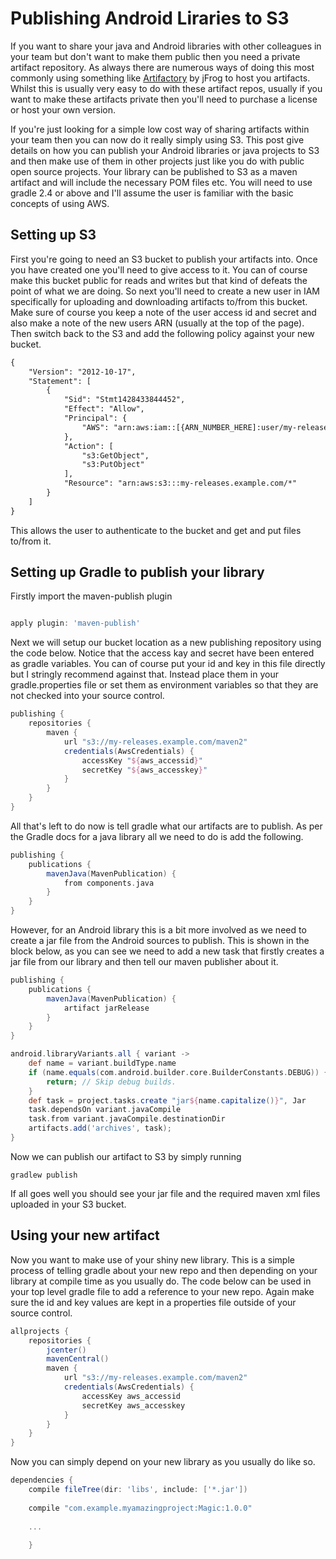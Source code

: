 # Publishing Android Liraries to S3

If you want to share your java and Android libraries with other colleagues in your team but don't want to make them public then you need a private artifact repository. As always there are numerous ways of doing this most commonly using something like [Artifactory](https://www.jfrog.com/open-source/) by jFrog to host you artifacts. Whilst this is usually very easy to do with these artifact repos, usually if you want to make these artifacts private then you'll need to purchase a license or host your own version.

If you're just looking for a simple low cost way of sharing artifacts within your team then you can now do it really simply using S3. This post give details on how you can publish your Android libraries or java projects to S3 and then make use of them in other projects just like you do with public open source projects. Your library can be published to S3 as a maven artifact and will include the necessary POM files etc. You will need to use gradle 2.4 or above and I'll assume the user is familiar with the basic concepts of using AWS.

## Setting up S3

First you're going to need an S3 bucket to publish your artifacts into. Once you have created one you'll need to give access to it. You can of course make this bucket public for reads and writes but that kind of defeats the point of what we are doing. So next you'll need to create a new user in IAM specifically for uploading and downloading artifacts to/from this bucket. Make sure of course you keep a note of the user access id and secret and also make a note of the new users ARN (usually at the top of the page). Then switch back to the S3 and add the following policy against your new bucket.

```xml
{
	"Version": "2012-10-17",
	"Statement": [
		{
			"Sid": "Stmt1428433844452",
			"Effect": "Allow",
			"Principal": {
				"AWS": "arn:aws:iam::[{ARN_NUMBER_HERE]:user/my-release-user"
			},
			"Action": [
				"s3:GetObject",
				"s3:PutObject"
			],
			"Resource": "arn:aws:s3:::my-releases.example.com/*"
		}
	]
}
```
This allows the user to authenticate to the bucket and get and put files to/from it.

## Setting up Gradle to publish your library

Firstly import the maven-publish plugin

```groovy

apply plugin: 'maven-publish'

```

Next we will setup our bucket location as a new publishing repository using the code below. Notice that the access kay and secret have been entered as gradle variables. You can of course put your id and key in this file directly but I stringly recommend against that. Instead place them in your gradle.properties file or set them as environment variables so that they are not checked into your source control.

```groovy
publishing {
    repositories {
        maven {
            url "s3://my-releases.example.com/maven2"
            credentials(AwsCredentials) {
                accessKey "${aws_accessid}"
                secretKey "${aws_accesskey}"
            }
        }
    }
}
```

All that's left to do now is tell gradle what our artifacts are to publish. As per the Gradle docs for a java library all we need to do is add the following.

```groovy
publishing {
    publications {
        mavenJava(MavenPublication) {
            from components.java
        }
    }
}
```
However, for an Android library this is a bit more involved as we need to create a jar file from the Android sources to publish. This is shown in the block below, as you can see we need to add a new task that firstly creates a jar file from our library and then tell our maven publisher about it.

```groovy
publishing {
    publications {
        mavenJava(MavenPublication) {
            artifact jarRelease
        }
    }
}

android.libraryVariants.all { variant ->
    def name = variant.buildType.name
    if (name.equals(com.android.builder.core.BuilderConstants.DEBUG)) {
        return; // Skip debug builds.
    }
    def task = project.tasks.create "jar${name.capitalize()}", Jar
    task.dependsOn variant.javaCompile
    task.from variant.javaCompile.destinationDir
    artifacts.add('archives', task);
}

```

Now we can publish our artifact to S3 by simply running

```
gradlew publish
```

If all goes well you should see your jar file and the required maven xml files uploaded in your S3 bucket.

## Using your new artifact

Now you want to make use of your shiny new library. This is a simple process of telling gradle about your new repo and then depending on your library at compile time as you usually do. The code below can be used in your top level gradle file to add a reference to your new repo. Again make sure the id and key values are kept in a properties file outside of your source control.

```groovy
allprojects {
    repositories {
        jcenter()
        mavenCentral()
        maven {
            url "s3://my-releases.example.com/maven2"
            credentials(AwsCredentials) {
                accessKey aws_accessid
                secretKey aws_accesskey
            }
        }
    }
}
```

Now you can simply depend on your new library as you usually do like so.

```groovy
dependencies {
    compile fileTree(dir: 'libs', include: ['*.jar'])
    
    compile "com.example.myamazingproject:Magic:1.0.0"
    
    ...
    
    }
````

